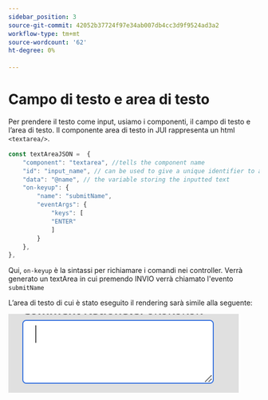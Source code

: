 ```yaml
---
sidebar_position: 3
source-git-commit: 42052b37724f97e34ab007db4cc3d9f9524ad3a2
workflow-type: tm+mt
source-wordcount: '62'
ht-degree: 0%

---
```



# Campo di testo e area di testo

Per prendere il testo come input, usiamo i componenti, il campo di testo e l’area di testo.
Il componente area di testo in JUI rappresenta un html `<textarea/>`.

```js title="textArea.js"
const textAreaJSON =  {
    "component": "textarea", //tells the component name
    "id": "input_name", // can be used to give a unique identifier to a component
    "data": "@name", // the variable storing the inputted text
    "on-keyup": {
        "name": "submitName",
        "eventArgs": {
            "keys": [
            "ENTER"
            ]
        }
    },
},
```

Qui, `on-keyup` è la sintassi per richiamare i comandi nei controller.
Verrà generato un textArea in cui premendo INVIO verrà chiamato l&#39;evento `submitName`

L’area di testo di cui è stato eseguito il rendering sarà simile alla seguente:

![area di testo](./imgs/text_area.png "Area di testo")

